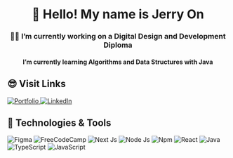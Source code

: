 <h1 align="center">👋 Hello! My name is Jerry On</h1>

<h3 align='center'>👨‍🎓 I’m currently working on a Digital Design and Development Diploma</h3>
<h4 align='center'>I’m currently learning Algorithms and Data Structures with Java</h4>


<h2 align='start'>😎 Visit Links</h2>
<a href="https://www.jerrywuon.com/">
    <img alt="Portfolio" title="Vist Portfolio" target="_blank" src="https://img.shields.io/badge/Portfolio-255E63?style=for-the-badge&logo=About.me&logoColor=white">
</a>
<a href="https://www.linkedin.com/in/jerry-on-/">
    <img alt="LinkedIn" title="Vist LinkedIn" target="_blank" src="https://img.shields.io/badge/LinkedIn-0077B5?style=for-the-badge&logo=linkedin&logoColor=white">
</a>



<h2 align='start'>🧰 Technologies & Tools</h2>
<p>
  <img alt="Figma" src="https://img.shields.io/badge/Figma-F24E1E?style=for-the-badge&logo=figma&logoColor=white">
  <img alt="FreeCodeCamp" src="https://img.shields.io/badge/freecodecamp-27273D?style=for-the-badge&logo=freecodecamp&logoColor=white">
  <img alt="Next Js" src="https://img.shields.io/badge/next%20js-000000?style=for-the-badge&logo=nextdotjs&logoColor=white">
  <img alt="Node Js" src="https://img.shields.io/badge/Node%20js-339933?style=for-the-badge&logo=nodedotjs&logoColor=white">
  <img alt="Npm" src="https://img.shields.io/badge/npm-CB3837?style=for-the-badge&logo=npm&logoColor=white">
  <img alt="React" src="https://img.shields.io/badge/React-20232A?style=for-the-badge&logo=react&logoColor=61DAFB">
  <img alt="Java" src="https://img.shields.io/badge/Java-007396.svg?logo=java&logoColor=white">
  <img alt="TypeScript" src="https://img.shields.io/badge/TypeScript-007ACC?style=for-the-badge&logo=typescript&logoColor=white">
  <img alt="JavaScript" src="https://img.shields.io/badge/JavaScript-323330?style=for-the-badge&logo=javascript&logoColor=F7DF1E">
</p>


<!--
**JerryWuOn/JerryWuOn** is a ✨ _special_ ✨ repository because its `README.md` (this file) appears on your GitHub profile.

Here are some ideas to get you started:

- 🔭 I’m currently working on ...
- 🌱 I’m currently learning ...
- 👯 I’m looking to collaborate on ...
- 🤔 I’m looking for help with ...
- 💬 Ask me about ...
- 📫 How to reach me: ...
- 😄 Pronouns: ...
- ⚡ Fun fact: ...
-->
